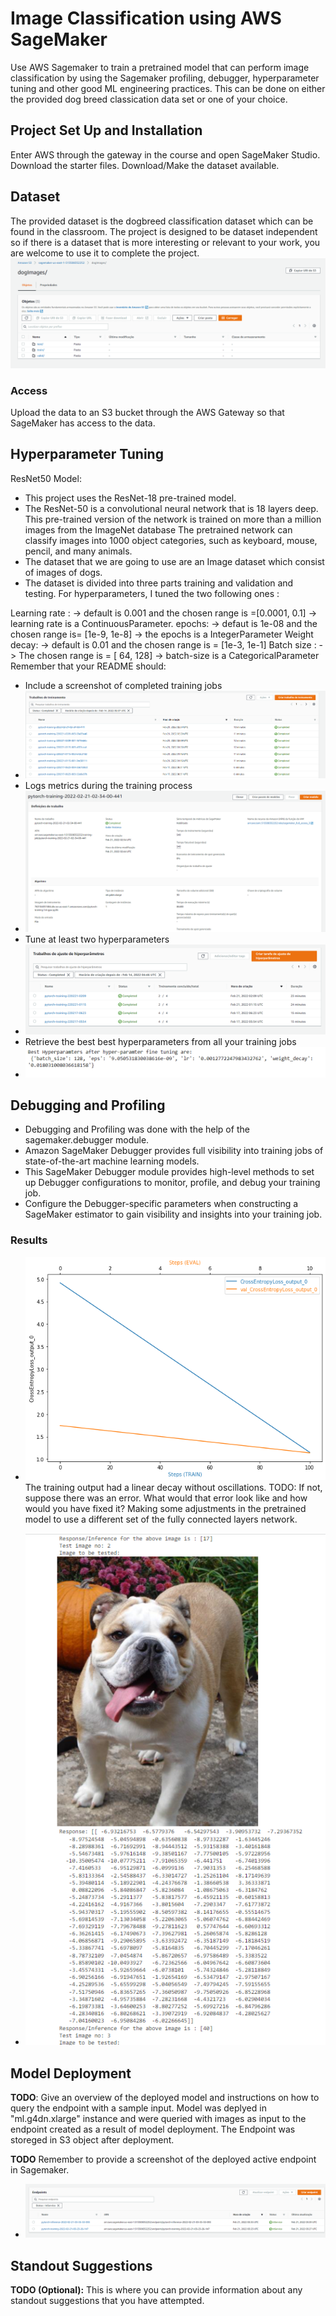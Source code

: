 # Image Classification using AWS SageMaker

Use AWS Sagemaker to train a pretrained model that can perform image classification by using the Sagemaker profiling, debugger, hyperparameter tuning and other good ML engineering practices. This can be done on either the provided dog breed classication data set or one of your choice.

## Project Set Up and Installation
Enter AWS through the gateway in the course and open SageMaker Studio. 
Download the starter files.
Download/Make the dataset available. 

## Dataset
The provided dataset is the dogbreed classification dataset which can be found in the classroom.
The project is designed to be dataset independent so if there is a dataset that is more interesting or relevant to your work, you are welcome to use it to complete the project.
![dataset](https://github.com/6abi/Image-Classification-using-AWS-SageMaker---computer-vision-nlp/blob/main/prints/dataset.png)

### Access
Upload the data to an S3 bucket through the AWS Gateway so that SageMaker has access to the data. 

## Hyperparameter Tuning
ResNet50 Model:

* This project uses the ResNet-18 pre-trained model.
* The ResNet-50 is a convolutional neural network that is 18 layers deep. This pre-trained version of the network is trained on more than a million images from the ImageNet database The pretrained network can classify images into 1000 object categories, such as keyboard, mouse, pencil, and many animals.
* The dataset that we are going to use are an Image dataset which consist of images of dogs.
* The dataset is divided into three parts training and validation and testing.
For hyperparameters, I tuned the two following ones :

Learning rate : -> default is 0.001 and the chosen range is =[0.0001, 0.1] -> learning rate is a ContinuousParameter.
epochs: -> defaut is 1e-08 and the chosen range is= [1e-9, 1e-8] -> the epochs is a IntegerParameter
Weight decay: -> default is 0.01 and the chosen range is = [1e-3, 1e-1]
Batch size : -> The chosen range is = [ 64, 128] -> batch-size is a CategoricalParameter
Remember that your README should:
- Include a screenshot of completed training jobs
- ![jobs](https://github.com/6abi/Image-Classification-using-AWS-SageMaker---computer-vision-nlp/blob/main/prints/jobs.PNG)
- Logs metrics during the training process
- ![log_metric](https://github.com/6abi/Image-Classification-using-AWS-SageMaker---computer-vision-nlp/blob/main/prints/log_training.PNG)
- Tune at least two hyperparameters
- ![turning](https://github.com/6abi/Image-Classification-using-AWS-SageMaker---computer-vision-nlp/blob/main/prints/training_job.PNG)
- Retrieve the best best hyperparameters from all your training jobs
- ![best_hyper](https://github.com/6abi/Image-Classification-using-AWS-SageMaker---computer-vision-nlp/blob/main/prints/hyperparameters.PNG)
## Debugging and Profiling
 - Debugging and Profiling was done with the help of the sagemaker.debugger module.
 - Amazon SageMaker Debugger provides full visibility into training jobs of state-of-the-art machine learning models.
 - This SageMaker Debugger module provides high-level methods to set up Debugger configurations to monitor, profile, and debug your training job.
 - Configure the Debugger-specific parameters when constructing a SageMaker estimator to gain visibility and insights into your training job.

### Results
- ![result](https://github.com/6abi/Image-Classification-using-AWS-SageMaker---computer-vision-nlp/blob/main/prints/result.png)
The training output had a linear decay without oscillations.
TODO: If not, suppose there was an error. What would that error look like and how would you have fixed it? Making some adjustments in the pretrained model to use a different set of the fully connected layers network.

- ![result - test model](https://github.com/6abi/Image-Classification-using-AWS-SageMaker---computer-vision-nlp/blob/main/prints/result_2.png)
## Model Deployment
**TODO**: Give an overview of the deployed model and instructions on how to query the endpoint with a sample input.
Model was deplyed in "ml.g4dn.xlarge" instance and were queried with images as input to the endpoint created as a result of model deployment. The Endpoint was storeged in S3 object after deployment.

**TODO** Remember to provide a screenshot of the deployed active endpoint in Sagemaker.
- ![endpoint](https://github.com/6abi/Image-Classification-using-AWS-SageMaker---computer-vision-nlp/blob/main/prints/endpoint.PNG)
## Standout Suggestions
**TODO (Optional):** This is where you can provide information about any standout suggestions that you have attempted.
